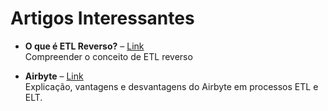 # Artigos Interessantes

- **O que é ETL Reverso?** – [Link](https://blog.dsacademy.com.br/o-que-e-etl-reverso/)  
  Compreender o conceito de ETL reverso

- **Airbyte** – [Link](https://blog.dsacademy.com.br/airbyte-etl-e-elt-para-engenharia-de-dados/)  
  Explicação, vantagens e desvantagens do Airbyte em processos ETL e ELT.